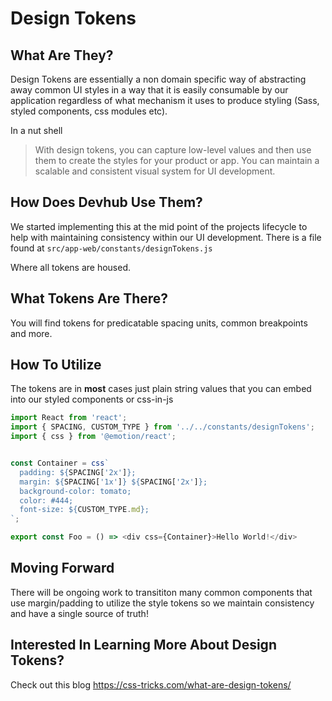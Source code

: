 # Design Tokens

## What Are They?

Design Tokens are essentially a non domain specific way of abstracting away common UI styles in a way that it is easily consumable by our application regardless of what mechanism it uses to produce styling (Sass, styled components, css modules etc).

In a nut shell
> With design tokens, you can capture low-level values and then use them to create the styles for your product or app. You can maintain a scalable and consistent visual system for UI development.

## How Does Devhub Use Them?

We started implementing this at the mid point of the projects lifecycle to help with maintaining consistency within our UI development. There is a file found at `src/app-web/constants/designTokens.js`

Where all tokens are housed.

## What Tokens Are There?

You will find tokens for predicatable spacing units, common breakpoints and more. 

## How To Utilize

The tokens are in __most__ cases just plain string values that you can embed into our
styled components or css-in-js

```js
import React from 'react';
import { SPACING, CUSTOM_TYPE } from '../../constants/designTokens';
import { css } from '@emotion/react';


const Container = css`
  padding: ${SPACING['2x']};
  margin: ${SPACING['1x']} ${SPACING['2x']};
  background-color: tomato;
  color: #444;
  font-size: ${CUSTOM_TYPE.md};
`;

export const Foo = () => <div css={Container}>Hello World!</div>
```

## Moving Forward

There will be ongoing work to transititon many common components that use margin/padding to utilize the style tokens so we maintain consistency and have a single source of truth!

## Interested In Learning More About Design Tokens?

Check out this blog https://css-tricks.com/what-are-design-tokens/